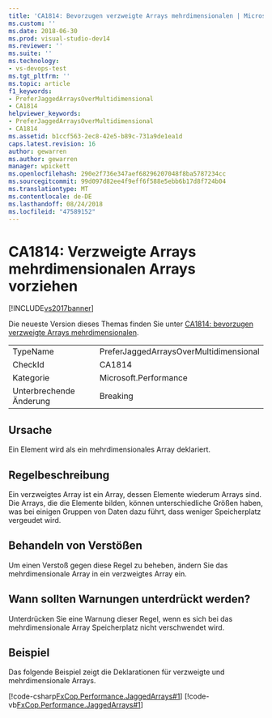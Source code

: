```yaml
---
title: 'CA1814: Bevorzugen verzweigte Arrays mehrdimensionalen | Microsoft-Dokumentation'
ms.custom: ''
ms.date: 2018-06-30
ms.prod: visual-studio-dev14
ms.reviewer: ''
ms.suite: ''
ms.technology:
- vs-devops-test
ms.tgt_pltfrm: ''
ms.topic: article
f1_keywords:
- PreferJaggedArraysOverMultidimensional
- CA1814
helpviewer_keywords:
- PreferJaggedArraysOverMultidimensional
- CA1814
ms.assetid: b1ccf563-2ec8-42e5-b89c-731a9de1ea1d
caps.latest.revision: 16
author: gewarren
ms.author: gewarren
manager: wpickett
ms.openlocfilehash: 290e2f736e347aef68296207048f8ba5787234cc
ms.sourcegitcommit: 99d097d82ee4f9eff6f588e5ebb6b17d8f724b04
ms.translationtype: MT
ms.contentlocale: de-DE
ms.lasthandoff: 08/24/2018
ms.locfileid: "47589152"
---
```

# <a name="ca1814-prefer-jagged-arrays-over-multidimensional"></a>CA1814: Verzweigte Arrays mehrdimensionalen Arrays vorziehen
[!INCLUDE[vs2017banner](../includes/vs2017banner.md)]

Die neueste Version dieses Themas finden Sie unter [CA1814: bevorzugen verzweigte Arrays mehrdimensionalen](https://docs.microsoft.com/visualstudio/code-quality/ca1814-prefer-jagged-arrays-over-multidimensional).

|||
|-|-|
|TypeName|PreferJaggedArraysOverMultidimensional|
|CheckId|CA1814|
|Kategorie|Microsoft.Performance|
|Unterbrechende Änderung|Breaking|

## <a name="cause"></a>Ursache
 Ein Element wird als ein mehrdimensionales Array deklariert.

## <a name="rule-description"></a>Regelbeschreibung
 Ein verzweigtes Array ist ein Array, dessen Elemente wiederum Arrays sind. Die Arrays, die die Elemente bilden, können unterschiedliche Größen haben, was bei einigen Gruppen von Daten dazu führt, dass weniger Speicherplatz vergeudet wird.

## <a name="how-to-fix-violations"></a>Behandeln von Verstößen
 Um einen Verstoß gegen diese Regel zu beheben, ändern Sie das mehrdimensionale Array in ein verzweigtes Array ein.

## <a name="when-to-suppress-warnings"></a>Wann sollten Warnungen unterdrückt werden?
 Unterdrücken Sie eine Warnung dieser Regel, wenn es sich bei das mehrdimensionale Array Speicherplatz nicht verschwendet wird.

## <a name="example"></a>Beispiel
 Das folgende Beispiel zeigt die Deklarationen für verzweigte und mehrdimensionale Arrays.

 [!code-csharp[FxCop.Performance.JaggedArrays#1](../snippets/csharp/VS_Snippets_CodeAnalysis/FxCop.Performance.JaggedArrays/cs/FxCop.Performance.JaggedArrays.cs#1)]
 [!code-vb[FxCop.Performance.JaggedArrays#1](../snippets/visualbasic/VS_Snippets_CodeAnalysis/FxCop.Performance.JaggedArrays/vb/FxCop.Performance.JaggedArrays.vb#1)]



